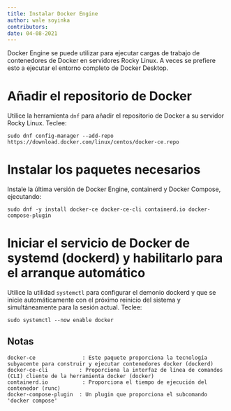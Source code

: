 ```yaml
---
title: Instalar Docker Engine
author: wale soyinka
contributors:
date: 04-08-2021
---
```



Docker Engine se puede utilizar para ejecutar cargas de trabajo de contenedores de Docker en servidores Rocky Linux. A veces se prefiere esto a ejecutar el entorno completo de Docker Desktop.

# Añadir el repositorio de Docker

Utilice la herramienta `dnf` para añadir el repositorio de Docker a su servidor Rocky Linux. Teclee:

```
sudo dnf config-manager --add-repo https://download.docker.com/linux/centos/docker-ce.repo
```

# Instalar los paquetes necesarios

Instale la última versión de Docker Engine, containerd y Docker Compose, ejecutando:

```
sudo dnf -y install docker-ce docker-ce-cli containerd.io docker-compose-plugin
```

# Iniciar el servicio de Docker de systemd (dockerd) y habilitarlo para el arranque automático

Utilice la utilidad `systemctl` para configurar el demonio dockerd y que se inicie automáticamente con el próximo reinicio del sistema y simultáneamente para la sesión actual. Teclee:

```
sudo systemctl --now enable docker
```


## Notas

```
docker-ce               : Este paquete proporciona la tecnología subyacente para construir y ejecutar contenedores docker (dockerd) 
docker-ce-cli          : Proporciona la interfaz de línea de comandos (CLI) cliente de la herramienta docker (docker)
containerd.io           : Proporciona el tiempo de ejecución del contenedor (runc)
docker-compose-plugin  : Un plugin que proporciona el subcomando 'docker compose' 

```



